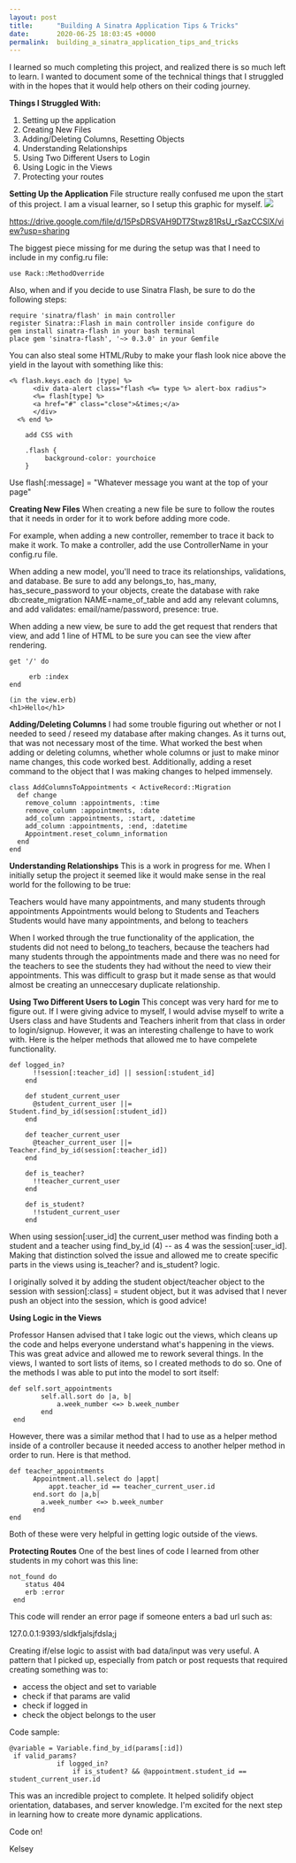 ```yaml
---
layout: post
title:      "Building A Sinatra Application Tips & Tricks"
date:       2020-06-25 18:03:45 +0000
permalink:  building_a_sinatra_application_tips_and_tricks
---
```



I learned so much completing this project, and realized there is so much left to learn. I wanted to document some of the technical things that I struggled with in the hopes that it would help others on their coding journey.

**Things I Struggled With:**
1. Setting up the application
2. Creating New Files
3. Adding/Deleting Columns, Resetting Objects
4. Understanding Relationships
5. Using Two Different Users to Login
6. Using Logic in the Views
7. Protecting your routes

**Setting Up the Application**
File structure really confused me upon the start of this project. I am a visual learner, so I setup this graphic for myself. 
![](https://drive.google.com/file/d/15PsDRSVAH9DT7Stwz81RsU_rSazCCSlX/view?usp=sharing)

https://drive.google.com/file/d/15PsDRSVAH9DT7Stwz81RsU_rSazCCSlX/view?usp=sharing

The biggest piece missing for me during the setup was that I need to include in my config.ru file:

```
use Rack::MethodOverride
```

Also, when and if you decide to use Sinatra Flash, be sure to do the following steps:

```
require 'sinatra/flash' in main controller
register Sinatra::Flash in main controller inside configure do
gem install sinatra-flash in your bash terminal
place gem 'sinatra-flash', '~> 0.3.0' in your Gemfile
```

You can also steal some HTML/Ruby to make your flash look nice above the yield in the layout with something like this:

```
<% flash.keys.each do |type| %>
      <div data-alert class="flash <%= type %> alert-box radius">
      <%= flash[type] %>
      <a href="#" class="close">&times;</a>
      </div>
  <% end %>
	
	add CSS with
	
	.flash {
	     background-color: yourchoice
	}
```

Use flash[:message] = "Whatever message you want at the top of your page"

**Creating New Files**
When creating a new file be sure to follow the routes that it needs in order for it to work before adding more code. 

For example, when adding a new controller, remember to trace it back to make it work. To make a controller, add the use ControllerName in your config.ru file.

When adding a new model, you'll need to trace its relationships, validations, and database. Be sure to add any belongs_to, has_many, has_secure_password to your objects, create the database with rake db:create_migration NAME=name_of_table and add any relevant columns, and add validates: email/name/password, presence: true.

When adding a new view, be sure to add the get request that renders that view, and add 1 line of HTML to be sure you can see the view after rendering. 

```
get '/' do

     erb :index
end

(in the view.erb)
<h1>Hello</h1>
```

**Adding/Deleting Columns**
I had some trouble figuring out whether or not I needed to seed / reseed my database after making changes. As it turns out, that was not necessary most of the time. What worked the best when adding or deleting columns, whether whole columns or just to make minor name changes, this code worked best.  Additionally, adding a reset command to the object that I was making changes to helped immensely.

```
class AddColumnsToAppointments < ActiveRecord::Migration
  def change
    remove_column :appointments, :time
    remove_column :appointments, :date
    add_column :appointments, :start, :datetime
    add_column :appointments, :end, :datetime
    Appointment.reset_column_information
  end
end
```

**Understanding Relationships**
This is a work in progress for me. When I initially setup the project it seemed like it would make sense in the real world for the following to be true:

Teachers would have many appointments, and many students through appointments
Appointments would belong to Students and Teachers
Students would have many appointments, and belong to teachers

When I worked through the true functionality of the application, the students did not need to belong_to teachers, because the teachers had many students through the appointments made and there was no need for the teachers to see the students they had without the need to view their appointments.  This was difficult to grasp but it made sense as that would almost be creating an unneccesary duplicate relationship. 


**Using Two Different Users to Login**
This concept was very hard for me to figure out. If I were giving advice to myself, I would advise myself to write a Users class and have Students and Teachers inherit from that class in order to login/signup.  However, it was an interesting challenge to have to work with.  Here is the helper methods that allowed me to have compelete functionality. 

```
def logged_in?
      !!session[:teacher_id] || session[:student_id]
    end

    def student_current_user
      @student_current_user ||= Student.find_by_id(session[:student_id])
    end

    def teacher_current_user
      @teacher_current_user ||= Teacher.find_by_id(session[:teacher_id])
    end

    def is_teacher?
      !!teacher_current_user
    end

    def is_student?
      !!student_current_user
    end
```

When using session[:user_id] the current_user method was finding both a student and a teacher using find_by_id (4) -- as 4 was the session[:user_id].  Making that distinction solved the issue and allowed me to create specific parts in the views using is_teacher? and is_student? logic. 

I originally solved it by adding the student object/teacher object to the session with session[:class] = student object, but it was advised that I never push an object into the session, which is good advice!

**Using Logic in the Views**

Professor Hansen advised that I take logic out the views, which cleans up the code and helps everyone understand what's happening in the views.  This was great advice and allowed me to rework several things. In the views, I wanted to sort lists of items, so I created methods to do so.  One of the methods I was able to put into the model to sort itself:

```
def self.sort_appointments
        self.all.sort do |a, b|
            a.week_number <=> b.week_number
        end
 end
```

However, there was a similar method that I had to use as a helper method inside of a controller because it needed access to another helper method in order to run.  Here is that method.

```
def teacher_appointments
      Appointment.all.select do |appt|
          appt.teacher_id == teacher_current_user.id
      end.sort do |a,b|
        a.week_number <=> b.week_number
      end
end
```

Both of these were very helpful in getting logic outside of the views. 

**Protecting Routes**
One of the best lines of code I learned from other students in my cohort was this line:

```
not_found do
    status 404
    erb :error
 end
```

This code will render an error page if someone enters a bad url such as:

127.0.0.1:9393/sldkfjalsjfdsla;j

Creating if/else logic to assist with bad data/input was very useful.  A pattern that I picked up, especially from patch or post requests that required creating something was to:

- access the object and set to variable
- check if that params are valid
- check if logged in 
- check the object belongs to the user 

Code sample: 

```
@variable = Variable.find_by_id(params[:id])
 if valid_params?
            if logged_in?
                if is_student? && @appointment.student_id == student_current_user.id
```

This was an incredible project to complete. It helped solidify object orientation, databases, and server knowledge. I'm excited for the next step in learning how to create more dynamic applications.

Code on!

Kelsey
